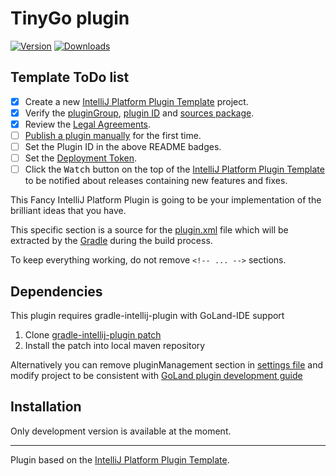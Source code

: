 TinyGo plugin
===

[comment]: <> (![Build]&#40;https://github.com/pleomaxx3002/tinygo-plugin/workflows/Build/badge.svg&#41;)
[![Version](https://img.shields.io/jetbrains/plugin/v/PLUGIN_ID.svg)](https://plugins.jetbrains.com/plugin/PLUGIN_ID)
[![Downloads](https://img.shields.io/jetbrains/plugin/d/PLUGIN_ID.svg)](https://plugins.jetbrains.com/plugin/PLUGIN_ID)

## Template ToDo list
- [x] Create a new [IntelliJ Platform Plugin Template][template] project.
- [x] Verify the [pluginGroup](/gradle.properties), [plugin ID](/src/main/resources/META-INF/plugin.xml) and [sources package](/src/main/kotlin).
- [x] Review the [Legal Agreements](https://plugins.jetbrains.com/docs/marketplace/legal-agreements.html).
- [ ] [Publish a plugin manually](https://plugins.jetbrains.com/docs/intellij/publishing-plugin.html?from=IJPluginTemplate) for the first time.
- [ ] Set the Plugin ID in the above README badges.
- [ ] Set the [Deployment Token](https://plugins.jetbrains.com/docs/marketplace/plugin-upload.html).
- [ ] Click the <kbd>Watch</kbd> button on the top of the [IntelliJ Platform Plugin Template][template] to be notified about releases containing new features and fixes.

<!-- Plugin description -->
This Fancy IntelliJ Platform Plugin is going to be your implementation of the brilliant ideas that you have.

This specific section is a source for the [plugin.xml](/src/main/resources/META-INF/plugin.xml) file which will be extracted by the [Gradle](/build.gradle.kts) during the build process.

To keep everything working, do not remove `<!-- ... -->` sections. 
<!-- Plugin description end -->

## Dependencies
This plugin requires gradle-intellij-plugin with GoLand-IDE support
1. Clone [gradle-intellij-plugin patch](https://github.com/pleomaxx3002/gradle-intellij-plugin)
1. Install the patch into local maven repository

Alternatively you can remove pluginManagement section in [settings file](./settings.gradle.kts)
and modify project to be consistent with [GoLand plugin development guide](https://plugins.jetbrains.com/docs/intellij/goland.html#configuring-plugin-projects-targeting-goland)

## Installation

Only development version is available at the moment.

[comment]: <> (- Using IDE built-in plugin system:)
  
[comment]: <> (  <kbd>Settings/Preferences</kbd> > <kbd>Plugins</kbd> > <kbd>Marketplace</kbd> > <kbd>Search for "tinygo-plugin"</kbd> >)

[comment]: <> (  <kbd>Install Plugin</kbd>)
  
[comment]: <> (- Manually:)

[comment]: <> (  Download the [latest release]&#40;https://github.com/pleomaxx3002/tinygo-plugin/releases/latest&#41; and install it manually using)

[comment]: <> (  <kbd>Settings/Preferences</kbd> > <kbd>Plugins</kbd> > <kbd>⚙️</kbd> > <kbd>Install plugin from disk...</kbd>)


---
Plugin based on the [IntelliJ Platform Plugin Template][template].

[template]: https://github.com/JetBrains/intellij-platform-plugin-template
